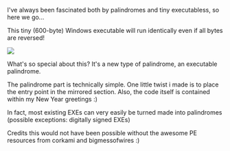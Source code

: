 
  I've always been fascinated both by palindromes and tiny executabless, so here we go...


  This tiny (600-byte) Windows executable will run identically even if all bytes are reversed!

<img src=http://i.imgur.com/OXHphWP.png>

  What's so special about this?
  It's a new type of palindrome, an executable palindrome.

  The palindrome part is technically simple. One little twist i made is to place the entry point in the mirrored section.
  Also, the code itself is contained within my New Year greetings :) 
  
  In fact, most existing EXEs can very easily be turned made into palindromes 
   (possible exceptions: digitally signed EXEs)

  
 Credits
   this would not have been possible without the awesome PE resources from corkami and bigmessofwires :)
   
